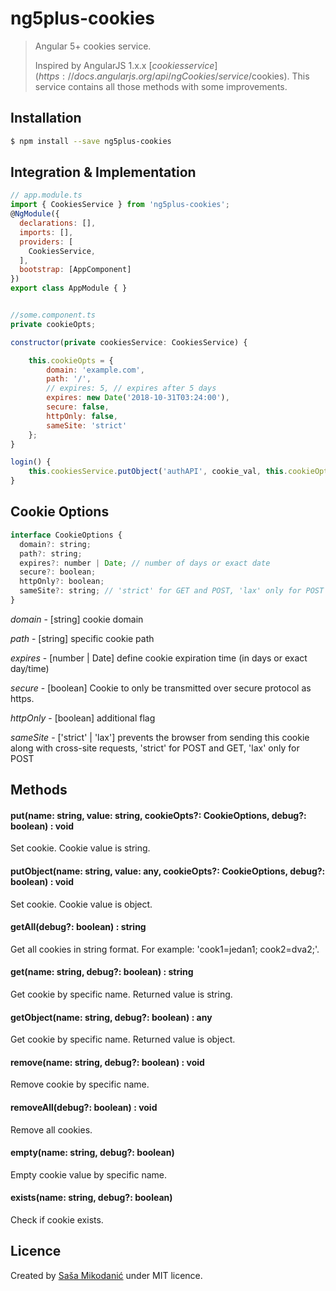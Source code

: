 # ng5plus-cookies
> Angular 5+ cookies service.
>
> Inspired by AngularJS 1.x.x [$cookies service](https://docs.angularjs.org/api/ngCookies/service/$cookies). This service contains all those methods with some improvements.



## Installation
```bash
$ npm install --save ng5plus-cookies

```


## Integration & Implementation
```javascript
// app.module.ts
import { CookiesService } from 'ng5plus-cookies';
@NgModule({
  declarations: [],
  imports: [],
  providers: [
    CookiesService,
  ],
  bootstrap: [AppComponent]
})
export class AppModule { }


//some.component.ts
private cookieOpts;

constructor(private cookiesService: CookiesService) {

   	this.cookieOpts = {
   		domain: 'example.com',
   		path: '/',
   		// expires: 5, // expires after 5 days
   		expires: new Date('2018-10-31T03:24:00'),
   		secure: false,
   		httpOnly: false,
   		sameSite: 'strict'
 	};
}

login() {
	this.cookiesService.putObject('authAPI', cookie_val, this.cookieOpts, false);
}

```



## Cookie Options
```javascript
interface CookieOptions {
  domain?: string;
  path?: string;
  expires?: number | Date; // number of days or exact date
  secure?: boolean;
  httpOnly?: boolean;
  sameSite?: string; // 'strict' for GET and POST, 'lax' only for POST
}

```
*domain* - [string] cookie domain

*path* - [string] specific cookie path

*expires* - [number | Date] define cookie expiration time (in days or exact day/time)

*secure* - [boolean] Cookie to only be transmitted over secure protocol as https.

*httpOnly* - [boolean] additional flag

*sameSite* - ['strict' | 'lax'] prevents the browser from sending this cookie along with cross-site requests, 'strict' for POST and GET, 'lax' only for POST




## Methods
#### put(name: string, value: string, cookieOpts?: CookieOptions, debug?: boolean) : void
Set cookie. Cookie value is string.

#### putObject(name: string, value: any, cookieOpts?: CookieOptions, debug?: boolean) : void
Set cookie. Cookie value is object.

#### getAll(debug?: boolean) : string
Get all cookies in string format. For example: 'cook1=jedan1; cook2=dva2;'.

#### get(name: string, debug?: boolean) : string
Get cookie by specific name. Returned value is string.

#### getObject(name: string, debug?: boolean) : any
Get cookie by specific name. Returned value is object.

#### remove(name: string, debug?: boolean) : void
Remove cookie by specific name.

#### removeAll(debug?: boolean) : void
Remove all cookies.

#### empty(name: string, debug?: boolean)
Empty cookie value by specific name.

#### exists(name: string, debug?: boolean)
Check if cookie exists.




## Licence
Created by [Saša Mikodanić](http://www.mikosoft.info) under MIT licence.
